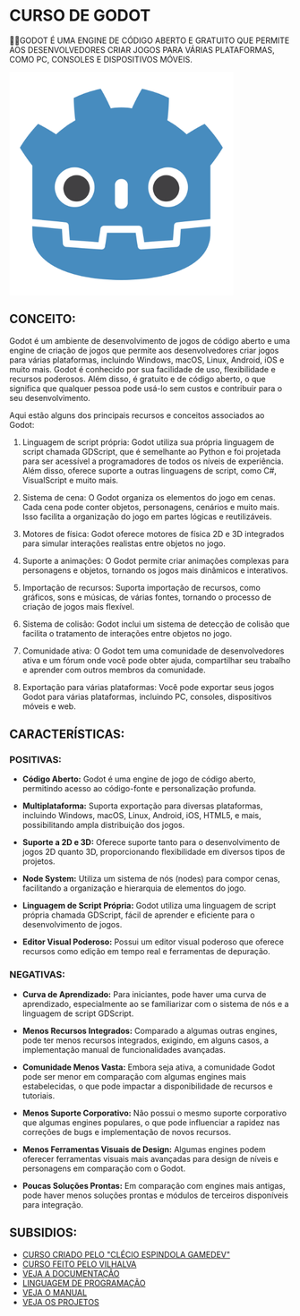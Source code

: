 # CURSO DE GODOT
👨‍⚖️GODOT É UMA ENGINE DE CÓDIGO ABERTO E GRATUITO QUE PERMITE AOS DESENVOLVEDORES CRIAR JOGOS PARA VÁRIAS PLATAFORMAS, COMO PC, CONSOLES E DISPOSITIVOS MÓVEIS. 

<img src="FOTO.png" align="center" width="400"> <br>

## CONCEITO:
Godot é um ambiente de desenvolvimento de jogos de código aberto e uma engine de criação de jogos que permite aos desenvolvedores criar jogos para várias plataformas, incluindo Windows, macOS, Linux, Android, iOS e muito mais. Godot é conhecido por sua facilidade de uso, flexibilidade e recursos poderosos. Além disso, é gratuito e de código aberto, o que significa que qualquer pessoa pode usá-lo sem custos e contribuir para o seu desenvolvimento.

Aqui estão alguns dos principais recursos e conceitos associados ao Godot:

1. Linguagem de script própria: Godot utiliza sua própria linguagem de script chamada GDScript, que é semelhante ao Python e foi projetada para ser acessível a programadores de todos os níveis de experiência. Além disso, oferece suporte a outras linguagens de script, como C#, VisualScript e muito mais.

2. Sistema de cena: O Godot organiza os elementos do jogo em cenas. Cada cena pode conter objetos, personagens, cenários e muito mais. Isso facilita a organização do jogo em partes lógicas e reutilizáveis.

3. Motores de física: Godot oferece motores de física 2D e 3D integrados para simular interações realistas entre objetos no jogo.

4. Suporte a animações: O Godot permite criar animações complexas para personagens e objetos, tornando os jogos mais dinâmicos e interativos.

5. Importação de recursos: Suporta importação de recursos, como gráficos, sons e músicas, de várias fontes, tornando o processo de criação de jogos mais flexível.

6. Sistema de colisão: Godot inclui um sistema de detecção de colisão que facilita o tratamento de interações entre objetos no jogo.

7. Comunidade ativa: O Godot tem uma comunidade de desenvolvedores ativa e um fórum onde você pode obter ajuda, compartilhar seu trabalho e aprender com outros membros da comunidade.

8. Exportação para várias plataformas: Você pode exportar seus jogos Godot para várias plataformas, incluindo PC, consoles, dispositivos móveis e web.

## CARACTERÍSTICAS:
### POSITIVAS:
- **Código Aberto:** Godot é uma engine de jogo de código aberto, permitindo acesso ao código-fonte e personalização profunda.

- **Multiplataforma:** Suporta exportação para diversas plataformas, incluindo Windows, macOS, Linux, Android, iOS, HTML5, e mais, possibilitando ampla distribuição dos jogos.

- **Suporte a 2D e 3D:** Oferece suporte tanto para o desenvolvimento de jogos 2D quanto 3D, proporcionando flexibilidade em diversos tipos de projetos.

- **Node System:** Utiliza um sistema de nós (nodes) para compor cenas, facilitando a organização e hierarquia de elementos do jogo.

- **Linguagem de Script Própria:** Godot utiliza uma linguagem de script própria chamada GDScript, fácil de aprender e eficiente para o desenvolvimento de jogos.

- **Editor Visual Poderoso:** Possui um editor visual poderoso que oferece recursos como edição em tempo real e ferramentas de depuração.

### NEGATIVAS:
- **Curva de Aprendizado:** Para iniciantes, pode haver uma curva de aprendizado, especialmente ao se familiarizar com o sistema de nós e a linguagem de script GDScript.

- **Menos Recursos Integrados:** Comparado a algumas outras engines, pode ter menos recursos integrados, exigindo, em alguns casos, a implementação manual de funcionalidades avançadas.

- **Comunidade Menos Vasta:** Embora seja ativa, a comunidade Godot pode ser menor em comparação com algumas engines mais estabelecidas, o que pode impactar a disponibilidade de recursos e tutoriais.

- **Menos Suporte Corporativo:** Não possui o mesmo suporte corporativo que algumas engines populares, o que pode influenciar a rapidez nas correções de bugs e implementação de novos recursos.

- **Menos Ferramentas Visuais de Design:** Algumas engines podem oferecer ferramentas visuais mais avançadas para design de níveis e personagens em comparação com o Godot.

- **Poucas Soluções Prontas:** Em comparação com engines mais antigas, pode haver menos soluções prontas e módulos de terceiros disponíveis para integração.

## SUBSIDIOS:
- [CURSO CRIADO PELO "CLÉCIO ESPINDOLA GAMEDEV"](https://youtube.com/playlist?list=PL-oJEh-N3A3SOPWuMuulbnJv0BFgvBnVG&si=QI5hJzt1a3lHyZ0z)
- [CURSO FEITO PELO VILHALVA](https://github.com/VILHALVA)
- [VEJA A DOCUMENTAÇÃO](https://docs.godotengine.org/en/stable/)
- [LINGUAGEM DE PROGRAMAÇÃO](https://docs.godotengine.org/pt-br/4.x/tutorials/scripting/gdscript/index.html)
- [VEJA O MANUAL](./MANUAL.md)
- [VEJA OS PROJETOS](https://github.com/VILHALVA?tab=repositories&q=topic:GODOT)

